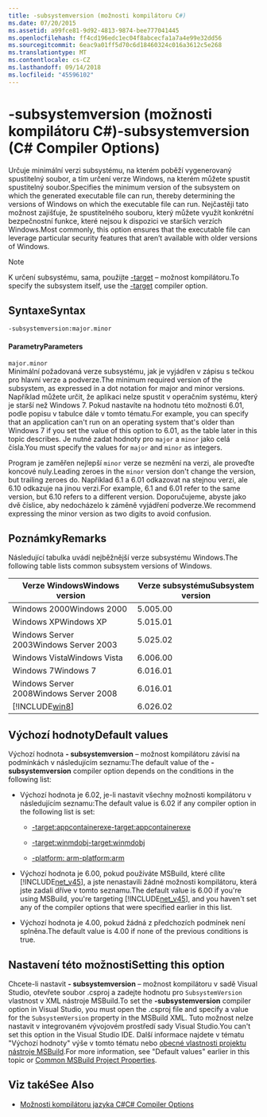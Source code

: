 ```yaml
---
title: -subsystemversion (možnosti kompilátoru C#)
ms.date: 07/20/2015
ms.assetid: a99fce81-9d92-4813-9874-bee777041445
ms.openlocfilehash: ff4cd196edc1ec04f8abcecfa1a7a4e99e32dd56
ms.sourcegitcommit: 6eac9a01ff5d70c6d18460324c016a3612c5e268
ms.translationtype: MT
ms.contentlocale: cs-CZ
ms.lasthandoff: 09/14/2018
ms.locfileid: "45596102"
---
```

# <a name="-subsystemversion-c-compiler-options"></a><span data-ttu-id="bc7a8-102">-subsystemversion (možnosti kompilátoru C#)</span><span class="sxs-lookup"><span data-stu-id="bc7a8-102">-subsystemversion (C# Compiler Options)</span></span>
<span data-ttu-id="bc7a8-103">Určuje minimální verzi subsystému, na kterém poběží vygenerovaný spustitelný soubor, a tím určení verze Windows, na kterém můžete spustit spustitelný soubor.</span><span class="sxs-lookup"><span data-stu-id="bc7a8-103">Specifies the minimum version of the subsystem on which the generated executable file can run, thereby determining the versions of Windows on which the executable file can run.</span></span> <span data-ttu-id="bc7a8-104">Nejčastěji tato možnost zajišťuje, že spustitelného souboru, který můžete využít konkrétní bezpečnostní funkce, které nejsou k dispozici ve starších verzích Windows.</span><span class="sxs-lookup"><span data-stu-id="bc7a8-104">Most commonly, this option ensures that the executable file can leverage particular security features that aren’t available with older versions of Windows.</span></span>  
  
> [!NOTE]
>  <span data-ttu-id="bc7a8-105">K určení subsystému, sama, použijte [-target](../../../csharp/language-reference/compiler-options/target-compiler-option.md) – možnost kompilátoru.</span><span class="sxs-lookup"><span data-stu-id="bc7a8-105">To specify the subsystem itself, use the [-target](../../../csharp/language-reference/compiler-options/target-compiler-option.md) compiler option.</span></span>  
  
## <a name="syntax"></a><span data-ttu-id="bc7a8-106">Syntaxe</span><span class="sxs-lookup"><span data-stu-id="bc7a8-106">Syntax</span></span>  
  
```console  
-subsystemversion:major.minor  
```  
  
#### <a name="parameters"></a><span data-ttu-id="bc7a8-107">Parametry</span><span class="sxs-lookup"><span data-stu-id="bc7a8-107">Parameters</span></span>  
 `major.minor`  
 <span data-ttu-id="bc7a8-108">Minimální požadovaná verze subsystému, jak je vyjádřen v zápisu s tečkou pro hlavní verze a podverze.</span><span class="sxs-lookup"><span data-stu-id="bc7a8-108">The minimum required version of the subsystem, as expressed in a dot notation for major and minor versions.</span></span> <span data-ttu-id="bc7a8-109">Například můžete určit, že aplikaci nelze spustit v operačním systému, který je starší než Windows 7. Pokud nastavíte na hodnotu této možnosti 6.01, podle popisu v tabulce dále v tomto tématu.</span><span class="sxs-lookup"><span data-stu-id="bc7a8-109">For example, you can specify that an application can't run on an operating system that's older than Windows 7 if you set the value of this option to 6.01, as the table later in this topic describes.</span></span> <span data-ttu-id="bc7a8-110">Je nutné zadat hodnoty pro `major` a `minor` jako celá čísla.</span><span class="sxs-lookup"><span data-stu-id="bc7a8-110">You must specify the values for `major` and `minor` as integers.</span></span>  
  
 <span data-ttu-id="bc7a8-111">Program je zaměřen nejlepší `minor` verze se nezmění na verzi, ale proveďte koncové nuly.</span><span class="sxs-lookup"><span data-stu-id="bc7a8-111">Leading zeroes in the `minor` version don't change the version, but trailing zeroes do.</span></span> <span data-ttu-id="bc7a8-112">Například 6.1 a 6.01 odkazovat na stejnou verzi, ale 6.10 odkazuje na jinou verzi.</span><span class="sxs-lookup"><span data-stu-id="bc7a8-112">For example, 6.1 and 6.01 refer to the same version, but 6.10 refers to a different version.</span></span> <span data-ttu-id="bc7a8-113">Doporučujeme, abyste jako dvě číslice, aby nedocházelo k záměně vyjádření podverze.</span><span class="sxs-lookup"><span data-stu-id="bc7a8-113">We recommend expressing the minor version as two digits to avoid confusion.</span></span>  
  
## <a name="remarks"></a><span data-ttu-id="bc7a8-114">Poznámky</span><span class="sxs-lookup"><span data-stu-id="bc7a8-114">Remarks</span></span>  
 <span data-ttu-id="bc7a8-115">Následující tabulka uvádí nejběžnější verze subsystému Windows.</span><span class="sxs-lookup"><span data-stu-id="bc7a8-115">The following table lists common subsystem versions of Windows.</span></span>  
  
|<span data-ttu-id="bc7a8-116">Verze Windows</span><span class="sxs-lookup"><span data-stu-id="bc7a8-116">Windows version</span></span>|<span data-ttu-id="bc7a8-117">Verze subsystému</span><span class="sxs-lookup"><span data-stu-id="bc7a8-117">Subsystem version</span></span>|  
|---------------------|-----------------------|  
|<span data-ttu-id="bc7a8-118">Windows 2000</span><span class="sxs-lookup"><span data-stu-id="bc7a8-118">Windows 2000</span></span>|<span data-ttu-id="bc7a8-119">5.00</span><span class="sxs-lookup"><span data-stu-id="bc7a8-119">5.00</span></span>|  
|<span data-ttu-id="bc7a8-120">Windows XP</span><span class="sxs-lookup"><span data-stu-id="bc7a8-120">Windows XP</span></span>|<span data-ttu-id="bc7a8-121">5.01</span><span class="sxs-lookup"><span data-stu-id="bc7a8-121">5.01</span></span>|  
|<span data-ttu-id="bc7a8-122">Windows Server 2003</span><span class="sxs-lookup"><span data-stu-id="bc7a8-122">Windows Server 2003</span></span>|<span data-ttu-id="bc7a8-123">5.02</span><span class="sxs-lookup"><span data-stu-id="bc7a8-123">5.02</span></span>|  
|<span data-ttu-id="bc7a8-124">Windows Vista</span><span class="sxs-lookup"><span data-stu-id="bc7a8-124">Windows Vista</span></span>|<span data-ttu-id="bc7a8-125">6.00</span><span class="sxs-lookup"><span data-stu-id="bc7a8-125">6.00</span></span>|  
|<span data-ttu-id="bc7a8-126">Windows 7</span><span class="sxs-lookup"><span data-stu-id="bc7a8-126">Windows 7</span></span>|<span data-ttu-id="bc7a8-127">6.01</span><span class="sxs-lookup"><span data-stu-id="bc7a8-127">6.01</span></span>|  
|<span data-ttu-id="bc7a8-128">Windows Server 2008</span><span class="sxs-lookup"><span data-stu-id="bc7a8-128">Windows Server 2008</span></span>|<span data-ttu-id="bc7a8-129">6.01</span><span class="sxs-lookup"><span data-stu-id="bc7a8-129">6.01</span></span>|  
|[!INCLUDE[win8](~/includes/win8-md.md)]|<span data-ttu-id="bc7a8-130">6.02</span><span class="sxs-lookup"><span data-stu-id="bc7a8-130">6.02</span></span>|  
  
## <a name="default-values"></a><span data-ttu-id="bc7a8-131">Výchozí hodnoty</span><span class="sxs-lookup"><span data-stu-id="bc7a8-131">Default values</span></span>  
 <span data-ttu-id="bc7a8-132">Výchozí hodnota **- subsystemversion** – možnost kompilátoru závisí na podmínkách v následujícím seznamu:</span><span class="sxs-lookup"><span data-stu-id="bc7a8-132">The default value of the **-subsystemversion** compiler option depends on the conditions in the following list:</span></span>  
  
-   <span data-ttu-id="bc7a8-133">Výchozí hodnota je 6.02, je-li nastavit všechny možnosti kompilátoru v následujícím seznamu:</span><span class="sxs-lookup"><span data-stu-id="bc7a8-133">The default value is 6.02 if any compiler option in the following list is set:</span></span>  
  
    -   [<span data-ttu-id="bc7a8-134">-target:appcontainerexe</span><span class="sxs-lookup"><span data-stu-id="bc7a8-134">-target:appcontainerexe</span></span>](../../../csharp/language-reference/compiler-options/target-appcontainerexe-compiler-option.md)  
  
    -   [<span data-ttu-id="bc7a8-135">-target:winmdobj</span><span class="sxs-lookup"><span data-stu-id="bc7a8-135">-target:winmdobj</span></span>](../../../csharp/language-reference/compiler-options/target-winmdobj-compiler-option.md)  
  
    -   [<span data-ttu-id="bc7a8-136">-platform: arm</span><span class="sxs-lookup"><span data-stu-id="bc7a8-136">-platform:arm</span></span>](../../../csharp/language-reference/compiler-options/platform-compiler-option.md)  
  
-   <span data-ttu-id="bc7a8-137">Výchozí hodnota je 6.00, pokud používáte MSBuild, které cílíte [!INCLUDE[net_v45](~/includes/net-v45-md.md)], a jste nenastavili žádné možnosti kompilátoru, která jste zadali dříve v tomto seznamu.</span><span class="sxs-lookup"><span data-stu-id="bc7a8-137">The default value is 6.00 if you're using MSBuild, you're targeting [!INCLUDE[net_v45](~/includes/net-v45-md.md)], and you haven't set any of the compiler options that were specified earlier in this list.</span></span>  
  
-   <span data-ttu-id="bc7a8-138">Výchozí hodnota je 4.00, pokud žádná z předchozích podmínek není splněna.</span><span class="sxs-lookup"><span data-stu-id="bc7a8-138">The default value is 4.00 if none of the previous conditions is true.</span></span>  
  
## <a name="setting-this-option"></a><span data-ttu-id="bc7a8-139">Nastavení této možnosti</span><span class="sxs-lookup"><span data-stu-id="bc7a8-139">Setting this option</span></span>  
 <span data-ttu-id="bc7a8-140">Chcete-li nastavit **- subsystemversion** – možnost kompilátoru v sadě Visual Studio, otevřete soubor .csproj a zadejte hodnotu pro `SubsystemVersion` vlastnost v XML nástroje MSBuild.</span><span class="sxs-lookup"><span data-stu-id="bc7a8-140">To set the **-subsystemversion** compiler option in Visual Studio, you must open the .csproj file and specify a value for the `SubsystemVersion` property in the MSBuild XML.</span></span> <span data-ttu-id="bc7a8-141">Tuto možnost nelze nastavit v integrovaném vývojovém prostředí sady Visual Studio.</span><span class="sxs-lookup"><span data-stu-id="bc7a8-141">You can't set this option in the Visual Studio IDE.</span></span> <span data-ttu-id="bc7a8-142">Další informace najdete v tématu "Výchozí hodnoty" výše v tomto tématu nebo [obecné vlastnosti projektu nástroje MSBuild](/visualstudio/msbuild/common-msbuild-project-properties).</span><span class="sxs-lookup"><span data-stu-id="bc7a8-142">For more information, see "Default values" earlier in this topic or [Common MSBuild Project Properties](/visualstudio/msbuild/common-msbuild-project-properties).</span></span>  
  
## <a name="see-also"></a><span data-ttu-id="bc7a8-143">Viz také</span><span class="sxs-lookup"><span data-stu-id="bc7a8-143">See Also</span></span>  

- [<span data-ttu-id="bc7a8-144">Možnosti kompilátoru jazyka C#</span><span class="sxs-lookup"><span data-stu-id="bc7a8-144">C# Compiler Options</span></span>](../../../csharp/language-reference/compiler-options/index.md)

